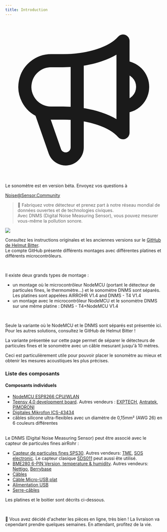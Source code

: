```yaml
---
title: Introduction
---
```


  <div class="max-w-screen-xl mx-auto pb-5">
    <div class="p-2 rounded-lg bg-indigo-100 shadow-lg sm:p-3">
    <div class="flex items-center">
          <span class="p-2 rounded-lg bg-indigo-500">
            <svg class="h-8 w-8 text-white" fill="none" viewBox="0 0 24 24" stroke="currentColor">
              <path stroke-linecap="round" stroke-linejoin="round" stroke-width="2" d="M11 5.882V19.24a1.76 1.76 0 01-3.417.592l-2.147-6.15M18 13a3 3 0 100-6M5.436 13.683A4.001 4.001 0 017 6h1.832c4.1 0 7.625-1.234 9.168-3v14c-1.543-1.766-5.067-3-9.168-3H7a3.988 3.988 0 01-1.564-.317z" />
            </svg>
          </span>
        <div class="flex-wrap flex">
          <p class="pt-1 text-indigo-700 font-medium">
              Le sonomètre est en version béta. Envoyez vos questions à</p>
        <a href="mailto:Noise@Sensor.Community" class="ml-1 font-medium underline text-white hover:text-yellow-600">
                Noise@Sensor.Community</a>
        </div>
    </div>
  </div>
</div>



> 🚧 Fabriquez votre détecteur et prenez part à notre réseau mondial de données ouvertes et de technologies civiques. <br> Avec DNMS (Digital Noise Measuring Sensor), vous pouvez mesurer vous-même la pollution sonore.


 <img src="../docs/dnms/dnms-noise-measuring-sensor-kit.jpg" style="display: block; margin: 1em 0" loading="lazy"/>


Consultez les instructions originales et les anciennes versions sur le [GitHub de Helmut Bitter](https://github.com/hbitter/DNMS/tree/master/Manual).
<br>
 Le compte GitHub présente différents montages avec différentes platines et différents microcontrôleurs.

 <br>
 
 Il existe deux grands types de montage :
 
* un montage où le microcontrôleur NodeMCU (portant le détecteur de particules fines, le thermomètre...) et le sonomètre DNMS sont séparés. Les platines sont appelées AIRROHR V1.4 and DNMS - T4 V1.4
* un montage avec le microcontrôleur NodeMCU et le sonomètre DNMS sur une même platine : DNMS - T4+NodeMCU V1.4

<br>

Seule la variante où le NodeMCU et le DNMS sont séparés est présentée ici. Pour les autres solutions, consultez le GitHub de Helmut Bitter !
 
La variante présentée sur cette page permet de séparer le détecteurs de particules fines et le sonomètre avec un câble mesurant jusqu'à 10 mètres. 
  
Ceci est particulièrement utile pour pouvoir placer le sonomètre au mieux et obtenir les mesures acoustiques les plus précises.

### Liste des composants

####  Composants individuels
* [NodeMCU ESP8266 CPU/WLAN](https://www.aliexpress.com/wholesale?groupsort=1&SortType=price_asc&SearchText=nodemcu+v3+esp8266+ch340)
* [Teensy 4.0 development board](https://www.pjrc.com/store/teensy40.html). Autres vendeurs : [EXPTECH](https://www.exp-tech.de/plattformen/teensy/9596/teensy-4.0-development-board), [Antratek](https://www.antratek.de/teensy-4-0), [PIMORONI](https://shop.pimoroni.com/products/teensy-4-0-development-board)
* [Digitales Mikrofon ICS-43434](https://www.tindie.com/products/onehorse/ics43434-i2s-digital-microphone/)
* câbles silicone ultra-flexibles avec un diamètre de 0,15mm² (AWG 26) en 6 couleurs différentes
<br>
Le DNMS (Digital Noise Measuring Sensor) peut être associé avec le capteur de particules fines airRohr :

* [Capteur de particules fines SPS30](https://www.sparkfun.com/products/15103). Autres vendeurs: [TME](https://www.tme.eu/de/details/sps30/gassensoren/sensirion/1-101638-10/?brutto=1), [SOS electronic](https://www.soselectronic.de/products/sensirion/sps30-2-304234). Le capteur clasique [SDS011](https://de.aliexpress.com/wholesale?catId=0&initiative_id=AS_20200813122806&SearchText=sds011) peut aussi ête utilisé.
* [BME280 6-PIN Version, temperature & humidity](https://www.aliexpress.com/wholesale?catId=0&initiative_id=SB_20200308040440&SearchText=bme280+-5V+%2B3.3V). Autres vendeurs: [Nettigo](https://nettigo.eu/products/module-pressure-humidity-and-temperature-sensor-bosch-bme280), [Berrybase](https://www.berrybase.de/bauelemente/sensoren-module/feuchtigkeit/bme680-breakout-board-4in1-sensor-f-252-r-temperatur-luftfeuchtigkeit-luftdruck-und-luftg-252-t)
* [Câbles](http://www.aliexpress.com/wholesale?groupsort=1&SortType=price_asc&SearchText=Dupont+cable+20cm+female-female)
* [Câble Micro-USB plat](https://www.aliexpress.com/wholesale?catId=0&initiative_id=SB_20200308040708&SearchText=micro+usb+flat+cable+2m)
* [Alimentation USB](https://www.aliexpress.com/wholesale?catId=0&initiative_id=SB_20200308040834&SearchText=single+micro+usb+eu+power+supply)
* [Serre-câbles](https://www.aliexpress.com/wholesale?catId=0&initiative_id=SB_20200308040852&SearchText=cable+straps)

Les platines et le boitier sont décrits ci-dessous.

<br>

🙌 Vous avez décidé d'acheter les pièces en ligne, très bien ! 
La livraison va cependant prendre quelques semaines. 
En attendant, profitez de la vie.
